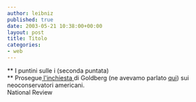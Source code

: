 ```yaml
---
author: leibniz
published: true
date: 2003-05-21 10:38:00+00:00
layout: post
title: Titolo
categories:
- web
---
```


 **   I puntini sulle i (seconda puntata)   
** Prosegue[   l'inchiesta ](http://www.nationalreview.com/goldberg/goldberg052003.asp)di Goldberg (ne avevamo parlato  [   qui](http://leibniz.splinder.it/1053324490#242325)) sui neoconservatori americani.   
  National Review
